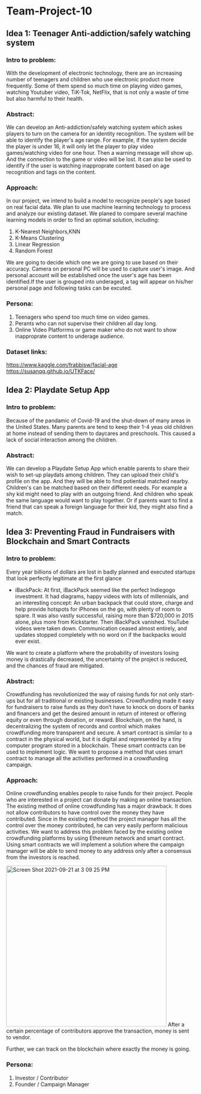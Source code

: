 # Team-Project-10

## Idea 1: Teenager Anti-addiction/safely watching system 
### Intro to problem:
With the development of electronic technology, there are an increasing number of teenagers and children who use electronic product more frequently. Some of them spend so much time on playing video games, watching Youtuber video, TiK-Tok, NetFlix, that is not only a waste of time but also harmful to their health.
### Abstract:
We can develop an Anti-addiction/safely watching system which askes players to turn on the camera for an identity recognition. The system will be able to identify the player's age range. For example, if the system decide the player is under 16, it will only let the player to play video games/watching video for one hour. Then a warning message will show up. And the connection to the game or video will be lost. It can also be used to identify if the user is watching inapproprate content based on age recognition and tags on the content. 
### Approach:
In our project, we intend to build a model to recognize people's age based on real facial data. We plan to use machine learning technology to process and analyze our existing dataset. We planed to compare several machine learning models in order to find an optimal solution, including: 
1. K-Nearest Neighbors,KNN 
2. K-Means Clustering
3. Linear Regression
4. Random Forest

We are going to decide which one we are going to use based on their accuracy. 
Camera on personal PC will be used to capture user's image. And personal account will be established once the user's age has been identified.If the user is grouped into underaged, a tag will appear on his/her personal page and following tasks can be excuted.
### Persona:
1. Teenagers who spend too much time on video games.
2. Perants who can not supervise their children all day long.
3. Online Video Platforrms or game maker who do not want to show inapproprate content to underage audience.
### Dataset links:
https://www.kaggle.com/frabbisw/facial-age
https://susanqq.github.io/UTKFace/

## Idea 2: Playdate Setup App 
### Intro to problem:
Because of the pandamic of Covid-19 and the shut-down of many areas in the United States. Many parents are tend to keep their 1-4 yeas old children at home instead of sending them to daycares and preschools. This caused a lack of social interaction among the children.
### Abstract:
We can develop a Playdate Setup App which enable parents to share their wish to set-up playdats among children. They can upload their child's profile on the app. And they will be able to find potiential matched nearby. Children's can be matched based on their different needs. For example a shy kid might need to play with an outgoing friend. And children who speak the same language would want to play together. Or if parents want to find a friend that can speak a foreign language for their kid, they might also find a match.  
<!-- ## idea3: Credit card fraud detection (Jayanth)
### Intro to problem:
It is important that credit card companies are able to recognize fraudulent credit card transactions so that customers are not charged for items that they did not purchase.
### Abstract:
 The aim of this R project is to build a classifier that can detect credit card fraudulent transactions. We will use a variety of machine learning algorithms like Decision Trees, Logistic Regression, Artificial Neural Networks and finally, Gradient Boosting Classifier that will be able to discern fraudulent from non-fraudulent one.
### Dataset links:
https://drive.google.com/file/d/1CTAlmlREFRaEN3NoHHitewpqAtWS5cVQ/view  -->
<!-- 
## idea4: Profanity filter in chat (Anuhya)
### Intro to problem:
Youth today are subjected to more hate speech online than ever. In the world of chat, any person has the power to abuse and bully online and the number of these situations have been increasing rapidly everyday.
### Abstract:
To stop this, we can implement a profanity filter as a plugin to chat that flags and conceals the obscene and violent content.
### Dataset links:
https://www.kaggle.com/miklgr500/jigsaw-multilingual-swear-profanity
https://www.kaggle.com/mrmorj/hate-speech-and-offensive-language-dataset -->
## Idea 3: Preventing Fraud in Fundraisers with Blockchain and Smart Contracts
### Intro to problem:
Every year billions of dollars are lost in badly planned and executed startups that look perfectly legitimate at the first glance

* iBackPack: At first, iBackPack seemed like the perfect Indiegogo investment. It had diagrams, happy videos with lots of millennials, and an interesting concept: An urban backpack that could store, charge and help provide hotspots for iPhones on the go, with plenty of room to spare. It was also vastly successful, raising more than $720,000 in 2015 alone, plus more from Kickstarter. Then iBackPack vanished. YouTube videos were taken down. Communication ceased almost entirely, and updates stopped completely with no word on if the backpacks would ever exist.

We want to create a platform where the probability of investors losing money is drastically decreased, the uncertainty of the project is reduced, and the chances of fraud are mitigated.


### Abstract:
Crowdfunding has revolutionized the way of raising funds for not only start-ups but for all traditional or existing businesses. Crowdfunding made it easy for fundraisers to raise funds as they don’t have to knock on doors of banks and financers and get the desired amount in return of interest or offering equity or even through donation, or reward. Blockchain, on the hand, is decentralizing the system of records and control which makes crowdfunding more transparent and secure. A smart contract is similar to a contract in the physical world, but it is digital and represented by a tiny computer program stored in a blockchain. These smart contracts can be used to implement logic. We want to propose a method that uses smart contract to manage all the activities performed in a crowdfunding campaign.

### Approach:
Online crowdfunding enables people to raise funds for their project. People who are interested in a project can donate by making an online transaction. The existing method of online crowdfunding has a major drawback. It does not allow contributors to have control over the money they have contributed. Since in the existing method the project manager has all the control over the money contributed, he can very easily perform malicious activities. We want to address this problem faced by the existing online crowdfunding platforms by using Ethereum network and smart contract. Using smart contracts we will implement a solution where the campaign manager will be able to send money to any address only after a consensus from the investors is reached. 

<img width="427" alt="Screen Shot 2021-09-21 at 3 09 25 PM" src="https://user-images.githubusercontent.com/67829172/134254427-ad2b1a95-96d2-4f83-bb60-b437e2e82e85.png"> 
After a certain percentage of contributors approve the transaction, money is sent to vendor.

Further, we can track on the blockchain where exactly the money is going.

### Persona:
1. Investor / Contributor
2. Founder / Campaign Manager
